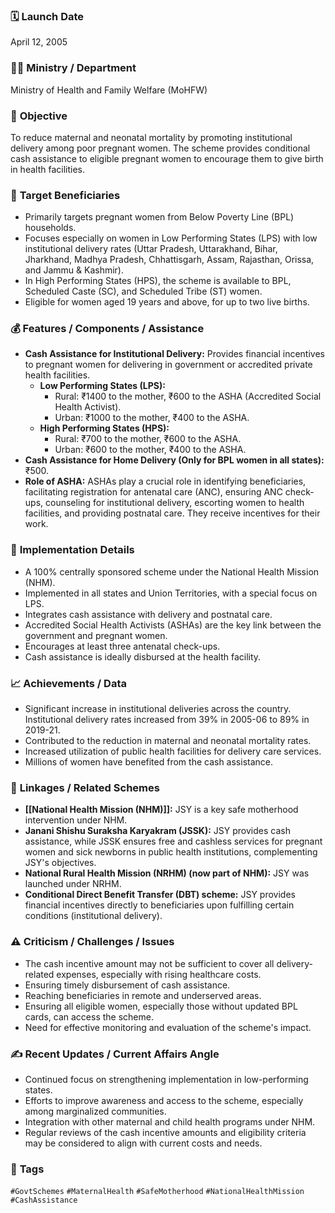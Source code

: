 
### 🗓️ **Launch Date**
April 12, 2005

### 🧑‍🏫 **Ministry / Department**
Ministry of Health and Family Welfare (MoHFW)

### 🎯 **Objective**
To reduce maternal and neonatal mortality by promoting institutional delivery among poor pregnant women. The scheme provides conditional cash assistance to eligible pregnant women to encourage them to give birth in health facilities.

### 👥 **Target Beneficiaries**
- Primarily targets pregnant women from Below Poverty Line (BPL) households.
- Focuses especially on women in Low Performing States (LPS) with low institutional delivery rates (Uttar Pradesh, Uttarakhand, Bihar, Jharkhand, Madhya Pradesh, Chhattisgarh, Assam, Rajasthan, Orissa, and Jammu & Kashmir).
- In High Performing States (HPS), the scheme is available to BPL, Scheduled Caste (SC), and Scheduled Tribe (ST) women.
- Eligible for women aged 19 years and above, for up to two live births.

### 💰 **Features / Components / Assistance**
- **Cash Assistance for Institutional Delivery:** Provides financial incentives to pregnant women for delivering in government or accredited private health facilities.
    - **Low Performing States (LPS):**
        - Rural: ₹1400 to the mother, ₹600 to the ASHA (Accredited Social Health Activist).
        - Urban: ₹1000 to the mother, ₹400 to the ASHA.
    - **High Performing States (HPS):**
        - Rural: ₹700 to the mother, ₹600 to the ASHA.
        - Urban: ₹600 to the mother, ₹400 to the ASHA.
- **Cash Assistance for Home Delivery (Only for BPL women in all states):** ₹500.
- **Role of ASHA:** ASHAs play a crucial role in identifying beneficiaries, facilitating registration for antenatal care (ANC), ensuring ANC check-ups, counseling for institutional delivery, escorting women to health facilities, and providing postnatal care. They receive incentives for their work.

### 📍 **Implementation Details**
- A 100% centrally sponsored scheme under the National Health Mission (NHM).
- Implemented in all states and Union Territories, with a special focus on LPS.
- Integrates cash assistance with delivery and postnatal care.
- Accredited Social Health Activists (ASHAs) are the key link between the government and pregnant women.
- Encourages at least three antenatal check-ups.
- Cash assistance is ideally disbursed at the health facility.

### 📈 **Achievements / Data**
- Significant increase in institutional deliveries across the country. Institutional delivery rates increased from 39% in 2005-06 to 89% in 2019-21.
- Contributed to the reduction in maternal and neonatal mortality rates.
- Increased utilization of public health facilities for delivery care services.
- Millions of women have benefited from the cash assistance.

### 🧩 **Linkages / Related Schemes**
- **[[National Health Mission (NHM)]]:** JSY is a key safe motherhood intervention under NHM.
- **Janani Shishu Suraksha Karyakram (JSSK):** JSY provides cash assistance, while JSSK ensures free and cashless services for pregnant women and sick newborns in public health institutions, complementing JSY's objectives.
- **National Rural Health Mission (NRHM) (now part of NHM):** JSY was launched under NRHM.
- **Conditional Direct Benefit Transfer (DBT) scheme:** JSY provides financial incentives directly to beneficiaries upon fulfilling certain conditions (institutional delivery).

### ⚠️ **Criticism / Challenges / Issues**
- The cash incentive amount may not be sufficient to cover all delivery-related expenses, especially with rising healthcare costs.
- Ensuring timely disbursement of cash assistance.
- Reaching beneficiaries in remote and underserved areas.
- Ensuring all eligible women, especially those without updated BPL cards, can access the scheme.
- Need for effective monitoring and evaluation of the scheme's impact.

### ✍️ **Recent Updates / Current Affairs Angle**
- Continued focus on strengthening implementation in low-performing states.
- Efforts to improve awareness and access to the scheme, especially among marginalized communities.
- Integration with other maternal and child health programs under NHM.
- Regular reviews of the cash incentive amounts and eligibility criteria may be considered to align with current costs and needs.

### 🔗 **Tags**
`#GovtSchemes` `#MaternalHealth` `#SafeMotherhood` `#NationalHealthMission` `#CashAssistance`